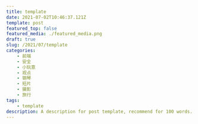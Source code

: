 ```yaml
---
title: template
date: 2021-07-02T10:46:37.121Z
template: post
featured_top: false
featured_media: ./featured_media.png
draft: true
slug: /2021/07/template
categories: 
    - 前端
    - 安全
    - 小玩意
    - 观点
    - 钢琴
    - 短片
    - 摄影
    - 旅行
tags:
    - template
description: A description for post template, recommend for 100 words. Must have one category, most have two. Recommend have two or three tags. Date is UTC format.
---
```


<!-- endExcerpt -->
